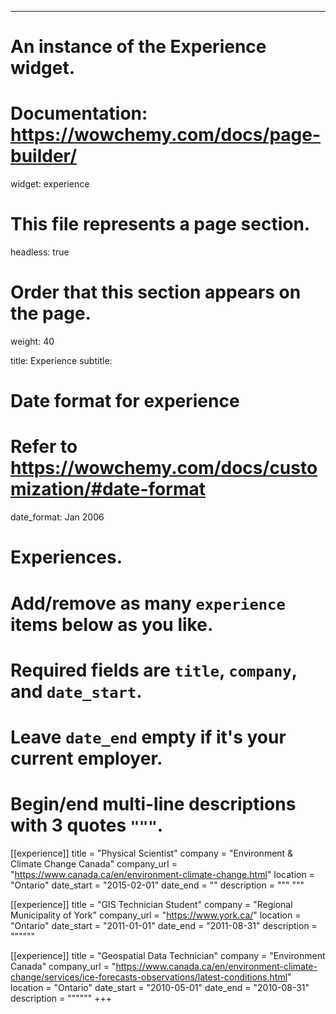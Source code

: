 ---
# An instance of the Experience widget.
# Documentation: https://wowchemy.com/docs/page-builder/
widget: experience

# This file represents a page section.
headless: true

# Order that this section appears on the page.
weight: 40

title: Experience
subtitle:

# Date format for experience
#   Refer to https://wowchemy.com/docs/customization/#date-format
date_format: Jan 2006

# Experiences.
#   Add/remove as many `experience` items below as you like.
#   Required fields are `title`, `company`, and `date_start`.
#   Leave `date_end` empty if it's your current employer.
#   Begin/end multi-line descriptions with 3 quotes `"""`.
[[experience]]
  title = "Physical Scientist"
  company = "Environment & Climate Change Canada"
  company_url = "https://www.canada.ca/en/environment-climate-change.html"
  location = "Ontario"
  date_start = "2015-02-01"
  date_end = ""
  description = """
  """

[[experience]]
  title = "GIS Technician Student"
  company = "Regional Municipality of York"
  company_url = "https://www.york.ca/"
  location = "Ontario"
  date_start = "2011-01-01"
  date_end = "2011-08-31"
  description = """"""

[[experience]]
  title = "Geospatial Data Technician"
  company = "Environment Canada"
  company_url = "https://www.canada.ca/en/environment-climate-change/services/ice-forecasts-observations/latest-conditions.html"
  location = "Ontario"
  date_start = "2010-05-01"
  date_end = "2010-08-31"
  description = """"""
+++
